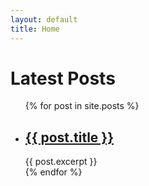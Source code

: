 ```yaml
---
layout: default
title: Home
---
```

<h1>Latest Posts</h1>

<ul>
  {% for post in site.posts %}
    <li>
      <h2><a href="{{site.baseurl}}{{ post.url }}">{{ post.title }}</a></h2>
      {{ post.excerpt }}
    </li>
  {% endfor %}
</ul>